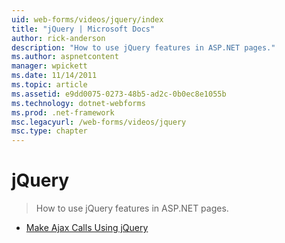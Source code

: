 ```yaml
---
uid: web-forms/videos/jquery/index
title: "jQuery | Microsoft Docs"
author: rick-anderson
description: "How to use jQuery features in ASP.NET pages."
ms.author: aspnetcontent
manager: wpickett
ms.date: 11/14/2011
ms.topic: article
ms.assetid: e9dd0075-0273-48b5-ad2c-0b0ec8e1055b
ms.technology: dotnet-webforms
ms.prod: .net-framework
msc.legacyurl: /web-forms/videos/jquery
msc.type: chapter
---
```

jQuery
====================
> How to use jQuery features in ASP.NET pages.


- [Make Ajax Calls Using jQuery](how-do-i-make-ajax-calls-using-jquery.md)
